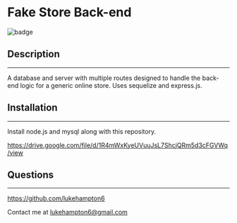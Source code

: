 # Fake Store Back-end 
![badge](https://img.shields.io/badge/license-None-red)

## Description 
---
A database and server with multiple routes designed to handle the back-end logic for a generic online store. Uses sequelize and express.js.

## Installation
---
Install node.js and mysql along with this repository.

https://drive.google.com/file/d/1R4mWxKyeUVuuJsL7ShcjQRm5d3cFGVWq/view

## Questions
---
https://github.com/lukehampton6

Contact me at lukehampton6@gmail.com